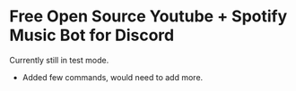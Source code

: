 # Free Open Source Youtube + Spotify Music Bot for Discord

Currently still in test mode.

* Added few commands, would need to add more.